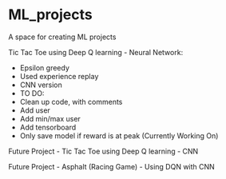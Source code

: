 # ML_projects
 A space for creating ML projects
 
 
 Tic Tac Toe using Deep Q learning - Neural Network:
 - Epsilon greedy
 - Used experience replay
 - CNN version 
 - TO DO:
  - Clean up code, with comments
  - Add user
  - Add min/max user
  - Add tensorboard 
  - Only save model if reward is at peak (Currently Working On)

 
 Future Project - Tic Tac Toe using Deep Q learning - CNN
 
 
 Future Project - Asphalt (Racing Game) - Using DQN with CNN 
